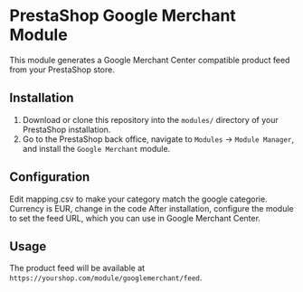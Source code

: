 # PrestaShop Google Merchant Module

This module generates a Google Merchant Center compatible product feed from your PrestaShop store.

## Installation

1. Download or clone this repository into the `modules/` directory of your PrestaShop installation.
2. Go to the PrestaShop back office, navigate to `Modules` -> `Module Manager`, and install the `Google Merchant` module.

## Configuration

Edit mapping.csv to make your category match the google categorie.
Currency is EUR, change in the code
After installation, configure the module to set the feed URL, which you can use in Google Merchant Center.

## Usage

The product feed will be available at `https://yourshop.com/module/googlemerchant/feed`.
